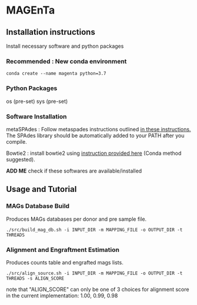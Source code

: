 # MAGEnTa

## Installation instructions
 Install necessary software and python packages
### Recommended : New conda environment
```
conda create --name magenta python=3.7
```


### Python Packages
os (pre-set)
sys (pre-set)

### Software Installation
metaSPAdes : Follow metaspades instructions outlined [in these instructions.](https://ablab.github.io/spades/installation.html#downloading-spades-linux-binaries)
The SPAdes library should be automatically added to your PATH after you compile.

Bowtie2 : install bowtie2 using [instruction provided here](https://www.metagenomics.wiki/tools/bowtie2/install) (Conda method suggested).

**ADD ME** check if these softwares are available/installed


## Usage and Tutorial
### MAGs Database Build
Produces MAGs databases per donor and pre sample file.
```
./src/build_mag_db.sh -i INPUT_DIR -m MAPPING_FILE -o OUTPUT_DIR -t THREADS
```

### Alignment and Engraftment Estimation
Produces counts table and engrafted mags lists.
```
./src/align_source.sh -i INPUT_DIR -m MAPPING_FILE -o OUTPUT_DIR -t THREADS -s ALIGN_SCORE
```
note that "ALIGN_SCORE" can only be one of 3 choices for alignment score in the current implementation: 1.00, 0.99, 0.98
